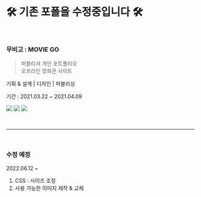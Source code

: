 
<br>
  
  # 🛠  기존 포폴을 수정중입니다  🛠
  
<br>



### 무비고 : MOVIE GO
> 퍼블리셔 개인 포트폴리오<br>
> 오프라인 영화관 사이트
<p>기획 & 설계 | 디자인 | 퍼블리싱</p>
<p>기간 : 2021.03.22 ~ 2021.04.09</p>
<p>
  <img src="https://img.shields.io/badge/html5-E34F26?style=for-the-badge&logo=html5&logoColor=white">
  <img src="https://img.shields.io/badge/css-1572B6?style=for-the-badge&logo=css3&logoColor=white">
  <img src="https://img.shields.io/badge/jQuery-0769AD?style=for-the-badge&logo=jQuery&logoColor=white">
</p>
<br>

----------------------

<br>

### 수정 예정
2022.06.12 ~
<br>
1. CSS : 사이즈 조정</li>
2. 사용 가능한 이미지 제작 & 교체</li>
<br>

